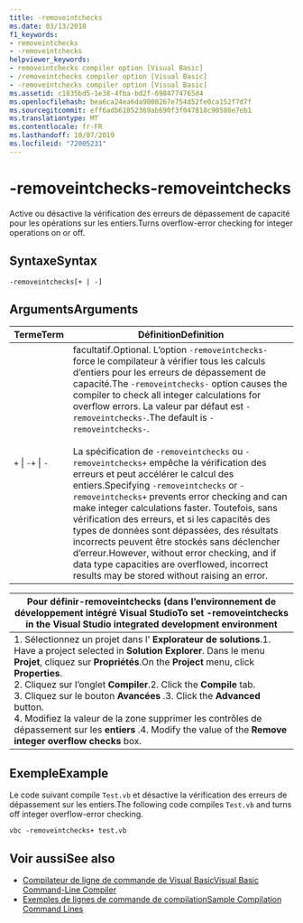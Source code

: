 ```yaml
---
title: -removeintchecks
ms.date: 03/13/2018
f1_keywords:
- removeintchecks
- -removeintchecks
helpviewer_keywords:
- removeintchecks compiler option [Visual Basic]
- /removeintchecks compiler option [Visual Basic]
- -removeintchecks compiler option [Visual Basic]
ms.assetid: c1835bd5-1e38-4fba-bd2f-6984774765d4
ms.openlocfilehash: bea6ca24ea6da9000267e754d52fe0ca152f7d7f
ms.sourcegitcommit: eff6adb61852369ab690f3f047818c90580e7eb1
ms.translationtype: MT
ms.contentlocale: fr-FR
ms.lasthandoff: 10/07/2019
ms.locfileid: "72005231"
---
```

# <a name="-removeintchecks"></a><span data-ttu-id="ac3d2-102">-removeintchecks</span><span class="sxs-lookup"><span data-stu-id="ac3d2-102">-removeintchecks</span></span>
<span data-ttu-id="ac3d2-103">Active ou désactive la vérification des erreurs de dépassement de capacité pour les opérations sur les entiers.</span><span class="sxs-lookup"><span data-stu-id="ac3d2-103">Turns overflow-error checking for integer operations on or off.</span></span>  
  
## <a name="syntax"></a><span data-ttu-id="ac3d2-104">Syntaxe</span><span class="sxs-lookup"><span data-stu-id="ac3d2-104">Syntax</span></span>  
  
```console  
-removeintchecks[+ | -]  
```  
  
## <a name="arguments"></a><span data-ttu-id="ac3d2-105">Arguments</span><span class="sxs-lookup"><span data-stu-id="ac3d2-105">Arguments</span></span>  
  
|<span data-ttu-id="ac3d2-106">Terme</span><span class="sxs-lookup"><span data-stu-id="ac3d2-106">Term</span></span>|<span data-ttu-id="ac3d2-107">Définition</span><span class="sxs-lookup"><span data-stu-id="ac3d2-107">Definition</span></span>|  
|---|---|  
|<span data-ttu-id="ac3d2-108">`+` &#124; `-`</span><span class="sxs-lookup"><span data-stu-id="ac3d2-108">`+` &#124; `-`</span></span>|<span data-ttu-id="ac3d2-109">facultatif.</span><span class="sxs-lookup"><span data-stu-id="ac3d2-109">Optional.</span></span> <span data-ttu-id="ac3d2-110">L’option `-removeintchecks-` force le compilateur à vérifier tous les calculs d’entiers pour les erreurs de dépassement de capacité.</span><span class="sxs-lookup"><span data-stu-id="ac3d2-110">The `-removeintchecks-` option causes the compiler to check all integer calculations for overflow errors.</span></span> <span data-ttu-id="ac3d2-111">La valeur par défaut est `-removeintchecks-`.</span><span class="sxs-lookup"><span data-stu-id="ac3d2-111">The default is `-removeintchecks-`.</span></span><br /><br /> <span data-ttu-id="ac3d2-112">La spécification de `-removeintchecks` ou `-removeintchecks+` empêche la vérification des erreurs et peut accélérer le calcul des entiers.</span><span class="sxs-lookup"><span data-stu-id="ac3d2-112">Specifying `-removeintchecks` or `-removeintchecks+` prevents error checking and can make integer calculations faster.</span></span> <span data-ttu-id="ac3d2-113">Toutefois, sans vérification des erreurs, et si les capacités des types de données sont dépassées, des résultats incorrects peuvent être stockés sans déclencher d’erreur.</span><span class="sxs-lookup"><span data-stu-id="ac3d2-113">However, without error checking, and if data type capacities are overflowed, incorrect results may be stored without raising an error.</span></span>|  
  
|<span data-ttu-id="ac3d2-114">Pour définir-removeintchecks (dans l’environnement de développement intégré Visual Studio</span><span class="sxs-lookup"><span data-stu-id="ac3d2-114">To set -removeintchecks in the Visual Studio integrated development environment</span></span>|  
|---|  
|<span data-ttu-id="ac3d2-115">1.  Sélectionnez un projet dans l' **Explorateur de solutions**.</span><span class="sxs-lookup"><span data-stu-id="ac3d2-115">1.  Have a project selected in **Solution Explorer**.</span></span> <span data-ttu-id="ac3d2-116">Dans le menu **Projet**, cliquez sur **Propriétés**.</span><span class="sxs-lookup"><span data-stu-id="ac3d2-116">On the **Project** menu, click **Properties**.</span></span> <br /><span data-ttu-id="ac3d2-117">2.  Cliquez sur l’onglet **Compiler**.</span><span class="sxs-lookup"><span data-stu-id="ac3d2-117">2.  Click the **Compile** tab.</span></span><br /><span data-ttu-id="ac3d2-118">3.  Cliquez sur le bouton **Avancées** .</span><span class="sxs-lookup"><span data-stu-id="ac3d2-118">3.  Click the **Advanced** button.</span></span><br /><span data-ttu-id="ac3d2-119">4.  Modifiez la valeur de la zone supprimer les contrôles de dépassement sur les **entiers** .</span><span class="sxs-lookup"><span data-stu-id="ac3d2-119">4.  Modify the value of the **Remove integer overflow checks** box.</span></span>|  
  
## <a name="example"></a><span data-ttu-id="ac3d2-120">Exemple</span><span class="sxs-lookup"><span data-stu-id="ac3d2-120">Example</span></span>  
 <span data-ttu-id="ac3d2-121">Le code suivant compile `Test.vb` et désactive la vérification des erreurs de dépassement sur les entiers.</span><span class="sxs-lookup"><span data-stu-id="ac3d2-121">The following code compiles `Test.vb` and turns off integer overflow-error checking.</span></span>  
  
```console
vbc -removeintchecks+ test.vb  
```  
  
## <a name="see-also"></a><span data-ttu-id="ac3d2-122">Voir aussi</span><span class="sxs-lookup"><span data-stu-id="ac3d2-122">See also</span></span>

- [<span data-ttu-id="ac3d2-123">Compilateur de ligne de commande de Visual Basic</span><span class="sxs-lookup"><span data-stu-id="ac3d2-123">Visual Basic Command-Line Compiler</span></span>](../../../visual-basic/reference/command-line-compiler/index.md)
- [<span data-ttu-id="ac3d2-124">Exemples de lignes de commande de compilation</span><span class="sxs-lookup"><span data-stu-id="ac3d2-124">Sample Compilation Command Lines</span></span>](../../../visual-basic/reference/command-line-compiler/sample-compilation-command-lines.md)
